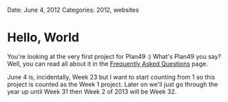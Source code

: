 Date: June 4, 2012
Categories: 2012, websites

# Hello, World

You're looking at the very first project for Plan49 :) What's Plan49 you say?
Well, you can read all about it in the [Frequently Asked Questions](/faq) page.

June 4 is, incidentally, Week 23 but I want to start counting from 1 so this project is counted as the Week 1 project. Later on we'll just go through the year up until Week 31 then Week 2 of 2013 will be Week 32.